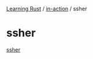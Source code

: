 [Learning Rust](../../README.md) / [in-action](../zz_generated_mdi.md) / ssher

# ssher

[ssher](README.md)
